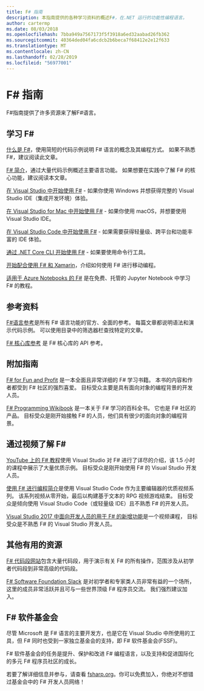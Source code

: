 ```yaml
---
title: F# 指南
description: 本指南提供的各种学习资料的概述F#，在.NET 运行的功能性编程语言。
author: cartermp
ms.date: 08/03/2018
ms.openlocfilehash: 7bba949a7567173f5f3918a6ed32aabad26fb362
ms.sourcegitcommit: 40364ded04fa6cdcb2b6beca7f68412e2e12f633
ms.translationtype: MT
ms.contentlocale: zh-CN
ms.lasthandoff: 02/28/2019
ms.locfileid: "56977001"
---
```

# <a name="f-guide"></a>F# 指南

F#指南提供了许多资源来了解F#语言。

## <a name="learning-f"></a>学习 F\#

[什么是 F#](what-is-fsharp.md)，使用简短的代码示例说明 F# 语言的概念及其编程方式。 如果不熟悉 F#，建议阅读此文章。

[F# 简介](tour.md)，通过大量代码示例概述主要语言功能。 如果想要在实践中了解 F# 的核心功能，建议阅读本文章。

[在 Visual Studio 中开始使用 F#](get-started/get-started-visual-studio.md) - 如果你使用 Windows 并想获得完整的 Visual Studio IDE（集成开发环境）体验。

[在 Visual Studio for Mac 中开始使用 F#](get-started/get-started-with-visual-studio-for-mac.md) - 如果你使用 macOS，并想要使用 Visual Studio IDE。

[在 Visual Studio Code 中开始使用 F#](get-started/get-started-vscode.md) - 如果需要获得轻量级、跨平台和功能丰富的 IDE 体验。

[通过 .NET Core CLI 开始使用 F#](get-started/get-started-command-line.md) - 如果要使用命令行工具。

[开始配合使用 F# 和 Xamarin](https://docs.microsoft.com/xamarin/cross-platform/platform/fsharp/)，介绍如何使用 F# 进行移动编程。

[适用于 Azure Notebooks 的 F#](https://notebooks.azure.com/Microsoft/libraries/samples/html/FSharp%20for%20Azure%20Notebooks.ipynb) 是在免费、托管的 Jupyter Notebook 中学习 F# 的教程。

## <a name="references"></a>参考资料

[F#语言参考](language-reference/index.md)是所有 F# 语言功能的官方、全面的参考。 每篇文章都说明语法和演示代码示例。 可以使用目录中的筛选器栏查找特定的文章。

[F# 核心库参考](https://msdn.microsoft.com/visualfsharpdocs/conceptual/fsharp-core-library-reference) 是 F# 核心库的 API 参考。

## <a name="additional-guides"></a>附加指南

[F# for Fun and Profit](https://swlaschin.gitbooks.io/fsharpforfunandprofit/content/) 是一本全面且非常详细的 F# 学习书籍。 本书的内容和作者都受到 F# 社区的强烈喜爱。 目标受众主要是具有面向对象的编程背景的开发人员。

[F# Programming Wikibook](https://en.wikibooks.org/wiki/F_Sharp_Programming) 是一本关于 F# 学习的百科全书。 它也是 F# 社区的产品。 目标受众是刚开始接触 F# 的人员，他们具有很少的面向对象的编程背景。

## <a name="learn-f-through-videos"></a>通过视频了解 F#

[YouTube 上的 F# 教程](https://www.youtube.com/watch?v=c7eNDJN758U)使用 Visual Studio 对 F# 进行了详尽的介绍，该 1.5 小时的课程中展示了大量优质示例。 目标受众是刚开始使用 F# 的 Visual Studio 开发人员。

[使用 F# 进行编程简介](https://www.youtube.com/watch?v=Teak30_pXHk&list=PLEoMzSkcN8oNiJ67Hd7oRGgD1d4YBxYGC)是使用 Visual Studio Code 作为主要编辑器的优质视频系列。 该系列视频从零开始，最后以构建基于文本的 RPG 视频游戏结束。 目标受众是倾向使用 Visual Studio Code（或轻量级 IDE）且不熟悉 F# 的开发人员。

[Visual Studio 2017 中面向开发人员的用于 F# 的新增功能](https://www.linkedin.com/learning/what-s-new-in-visual-studio-2017-for-f-sharp-for-developers)是一个视频课程， 目标受众是不熟悉 F# 的 Visual Studio 开发人员。

## <a name="other-useful-resources"></a>其他有用的资源

[F# 代码段网站](http://www.fssnip.net)包含大量代码段，用于演示有关 F# 的所有操作，范围涉及从初学者代码段到非常高级的代码段。

[F# Software Foundation Slack](https://fsharp.org/guides/slack/) 是对初学者和专家类人员非常有益的一个场所，这里的成员非常活跃并且可与一些世界顶级 F# 程序员交流。 我们强烈建议加入。

## <a name="the-f-software-foundation"></a>F# 软件基金会

尽管 Microsoft 是 F# 语言的主要开发方，也是它在  Visual Studio 中所使用的工具，但 F# 同时也受到一家独立基金会的支持，即 F# 软件基金会(FSSF)。

F# 软件基金会的任务是提升、保护和改进 F# 编程语言，以及支持和促进国际化的多元 F# 程序员社区的成长。

若要了解详细信息并参与，请查看 [fsharp.org](https://fsharp.org)。你可以免费加入，你绝对不想错过基金会中的 F# 开发人员网络！
